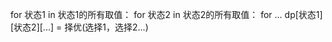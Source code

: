 for 状态1 in 状态1的所有取值：
    for 状态2 in 状态2的所有取值：
             for ...
                  dp[状态1][状态2][...] = 择优(选择1，选择2...)